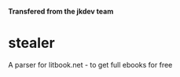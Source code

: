 **Transfered from the jkdev team**

# stealer
A parser for litbook.net - to get full ebooks for free
